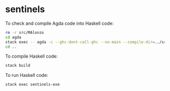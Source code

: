 # sentinels

To check and compile Agda code into Haskell code:

~~~sh
rm -r src/MAlonzo
cd agda
stack exec -- agda -c --ghc-dont-call-ghc --no-main --compile-dir=../src Avionics/SafetyEnvelopes.agda
cd ..
~~~

To compile Haskell code:

~~~sh
stack build
~~~

To run Haskell code:

~~~sh
stack exec sentinels-exe
~~~
